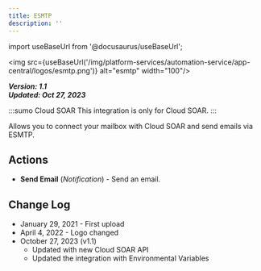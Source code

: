 ```yaml
---
title: ESMTP
description: ''
---
```

import useBaseUrl from '@docusaurus/useBaseUrl';

<img src={useBaseUrl('/img/platform-services/automation-service/app-central/logos/esmtp.png')} alt="esmtp" width="100"/>

***Version: 1.1  
Updated: Oct 27, 2023***

:::sumo Cloud SOAR
This integration is only for Cloud SOAR.
:::

Allows you to connect your mailbox with Cloud SOAR and send emails via ESMTP.

## Actions

* **Send Email** (*Notification*) - Send an email.

## Change Log

* January 29, 2021 - First upload
* April 4, 2022 - Logo changed
* October 27, 2023 (v1.1)
	+ Updated with new Cloud SOAR API
	+ Updated the integration with Environmental Variables
